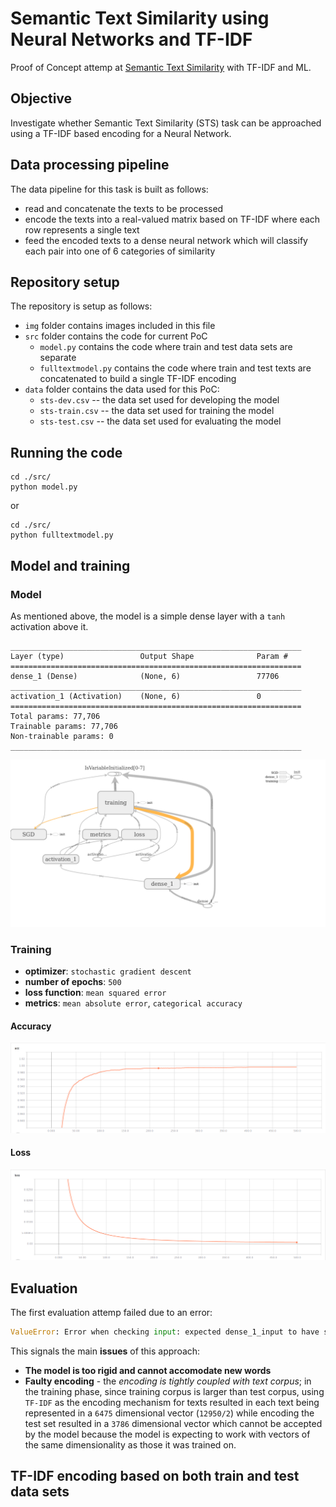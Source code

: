 # Semantic Text Similarity using Neural Networks and TF-IDF #

Proof of Concept attemp at [Semantic Text Similarity](http://ixa2.si.ehu.eus/stswiki/index.php/Main_Page) with TF-IDF and ML.

## Objective ##
Investigate whether Semantic Text Similarity (STS) task can be approached using a TF-IDF based encoding for a Neural Network.

## Data processing pipeline ##
The data pipeline for this task is built as follows:
- read and concatenate the texts to be processed
- encode the texts into a real-valued matrix based on TF-IDF where each row represents a single text
- feed the encoded texts to a dense neural network which will classify each pair into one of 6 categories of similarity

## Repository setup ##
The repository is setup as follows:
- `img` folder contains images included in this file
- `src` folder contains the code for current PoC
  - `model.py` contains the code where train and test data sets are separate
  - `fulltextmodel.py` contains the code where train and test texts are concatenated to build a single TF-IDF encoding
- `data` folder contains the data used for this PoC:
  - `sts-dev.csv` -- the data set used for developing the model
  - `sts-train.csv` -- the data set used for training the model
  - `sts-test.csv` -- the data set used for evaluating the model

## Running the code ##

``` shell
cd ./src/
python model.py
```
or

``` shell
cd ./src/
python fulltextmodel.py
```

## Model and training ##

### Model ###

As mentioned above, the model is a simple dense layer with a `tanh` activation above it.

``` text
_________________________________________________________________
Layer (type)                 Output Shape              Param #
=================================================================
dense_1 (Dense)              (None, 6)                 77706
_________________________________________________________________
activation_1 (Activation)    (None, 6)                 0
=================================================================
Total params: 77,706
Trainable params: 77,706
Non-trainable params: 0
_________________________________________________________________

```
![Graph of the model](./img/main-graph.png)

### Training ###
- **optimizer**: `stochastic gradient descent`
- **number of epochs**: `500`
- **loss function**: `mean squared error`
- **metrics**: `mean absolute error`, `categorical accuracy`

#### Accuracy ####
![Model accuracy](./img/model-accuracy.png)

#### Loss ####
![Loss  plot](./img/model-loss.png)

## Evaluation ##
The first evaluation attemp failed due to an error:

``` python
ValueError: Error when checking input: expected dense_1_input to have shape (12950,) but got array with shape (7572,)
```

This signals the main **issues** of this approach:
- **The model is too rigid and cannot accomodate new words**
- **Faulty encoding** - the _encoding is tightly coupled with text corpus_; in the training phase, since training corpus is larger than test corpus, using `TF-IDF` as the encoding mechanism for texts resulted in each text being represented in a `6475` dimensional vector (`12950/2`) while encoding the test set resulted in a `3786` dimensional vector which cannot be accepted by the model because the model is expecting to work with vectors of the same dimensionality as those it was trained on.

## TF-IDF encoding based on both train and test data sets ##
